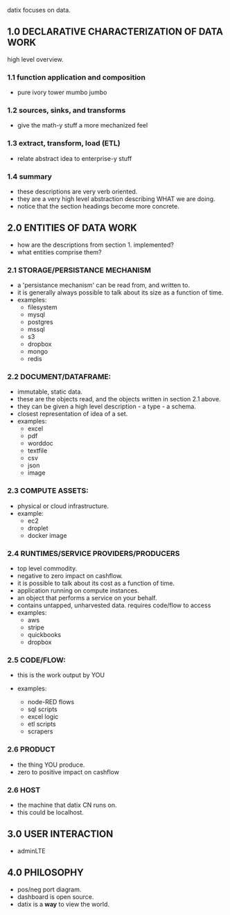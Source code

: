 datix focuses on data.

## 1.0 DECLARATIVE CHARACTERIZATION OF DATA WORK

high level overview.

### 1.1 function application and composition

* pure ivory tower mumbo jumbo

### 1.2 sources, sinks, and transforms

* give the math-y stuff a more mechanized feel

### 1.3 extract, transform, load (ETL)

* relate abstract idea to enterprise-y stuff

### 1.4 summary

* these descriptions are very verb oriented.
* they are a very high level abstraction describing WHAT we are doing.
* notice that the section headings become more concrete.

## 2.0 ENTITIES OF DATA WORK

* how are the descriptions from section 1. implemented?
* what entities comprise them?

### 2.1 STORAGE/PERSISTANCE MECHANISM

* a 'persistance mechanism' can be read from, and written to.
* it is generally always possible to talk about its size as a function of time.
* examples:
   * filesystem
   * mysql
   * postgres
   * mssql
   * s3
   * dropbox
   * mongo
   * redis

###  2.2 DOCUMENT/DATAFRAME:

* immutable, static data.
* these are the objects read, and the objects written in section 2.1 above.
* they can be given a high level description - a type - a schema.
* closest representation of idea of a set.
* examples:
  * excel
  * pdf
  * worddoc
  * textfile
  * csv
  * json
  * image

### 2.3 COMPUTE ASSETS:

* physical or cloud infrastructure.
* example:
  * ec2
  * droplet
  * docker image

### 2.4 RUNTIMES/SERVICE PROVIDERS/PRODUCERS

* top level commodity.
* negative to zero impact on cashflow.
* it is possible to talk about its cost as a function of time.
* application running on compute instances.
* an object that performs a service on your behalf.
* contains untapped, unharvested data. requires code/flow to access
* examples:
  * aws
  * stripe
  * quickbooks
  * dropbox

### 2.5 CODE/FLOW:

* this is the work output by YOU

* examples:
  * node-RED flows
  * sql scripts
  * excel logic
  * etl scripts
  * scrapers

### 2.6 PRODUCT

* the thing YOU produce.
* zero to positive impact on cashflow

### 2.6 HOST

* the machine that datix CN runs on.
* this could be localhost.

## 3.0 USER INTERACTION

* adminLTE

## 4.0 PHILOSOPHY

* pos/neg port diagram.
* dashboard is open source.
* datix is a __way__ to view the world.
